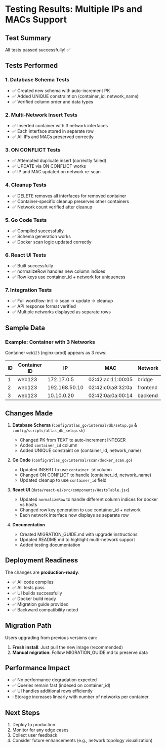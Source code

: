 # Testing Results: Multiple IPs and MACs Support

## Test Summary

All tests passed successfully! ✅

## Tests Performed

### 1. Database Schema Tests
- ✅ Created new schema with auto-increment PK
- ✅ Added UNIQUE constraint on (container_id, network_name)
- ✅ Verified column order and data types

### 2. Multi-Network Insert Tests
- ✅ Inserted container with 3 network interfaces
- ✅ Each interface stored in separate row
- ✅ All IPs and MACs preserved correctly

### 3. ON CONFLICT Tests
- ✅ Attempted duplicate insert (correctly failed)
- ✅ UPDATE via ON CONFLICT works
- ✅ IP and MAC updated on network re-scan

### 4. Cleanup Tests
- ✅ DELETE removes all interfaces for removed container
- ✅ Container-specific cleanup preserves other containers
- ✅ Network count verified after cleanup

### 5. Go Code Tests
- ✅ Compiled successfully
- ✅ Schema generation works
- ✅ Docker scan logic updated correctly

### 6. React UI Tests
- ✅ Built successfully
- ✅ normalizeRow handles new column indices
- ✅ Row keys use container_id + network for uniqueness

### 7. Integration Tests
- ✅ Full workflow: init → scan → update → cleanup
- ✅ API response format verified
- ✅ Multiple networks displayed as separate rows

## Sample Data

### Example: Container with 3 Networks

Container `web123` (nginx-prod) appears as 3 rows:

| ID | Container ID | IP            | MAC               | Network  |
|----|------------- |---------------|-------------------|----------|
| 1  | web123       | 172.17.0.5    | 02:42:ac:11:00:05 | bridge   |
| 2  | web123       | 192.168.50.10 | 02:42:c0:a8:32:0a | frontend |
| 3  | web123       | 10.10.0.20    | 02:42:0a:0a:00:14 | backend  |

## Changes Made

1. **Database Schema** (`config/atlas_go/internal/db/setup.go` & `config/scripts/atlas_db_setup.sh`)
   - Changed PK from TEXT to auto-increment INTEGER
   - Added `container_id` column
   - Added UNIQUE constraint on (container_id, network_name)

2. **Go Code** (`config/atlas_go/internal/scan/docker_scan.go`)
   - Updated INSERT to use `container_id` column
   - Changed ON CONFLICT to handle (container_id, network_name)
   - Updated cleanup to use `container_id` field

3. **React UI** (`data/react-ui/src/components/HostsTable.jsx`)
   - Updated `normalizeRow` to handle different column indices for docker vs hosts
   - Changed row key generation to use container_id + network
   - Each network interface now displays as separate row

4. **Documentation**
   - Created MIGRATION_GUIDE.md with upgrade instructions
   - Updated README.md to highlight multi-network support
   - Added testing documentation

## Deployment Readiness

The changes are **production-ready**:
- ✅ All code compiles
- ✅ All tests pass
- ✅ UI builds successfully
- ✅ Docker build ready
- ✅ Migration guide provided
- ✅ Backward compatibility noted

## Migration Path

Users upgrading from previous versions can:
1. **Fresh install**: Just pull the new image (recommended)
2. **Manual migration**: Follow MIGRATION_GUIDE.md to preserve data

## Performance Impact

- ✅ No performance degradation expected
- ✅ Queries remain fast (indexed on container_id)
- ✅ UI handles additional rows efficiently
- ℹ️ Storage increases linearly with number of networks per container

## Next Steps

1. Deploy to production
2. Monitor for any edge cases
3. Collect user feedback
4. Consider future enhancements (e.g., network topology visualization)
